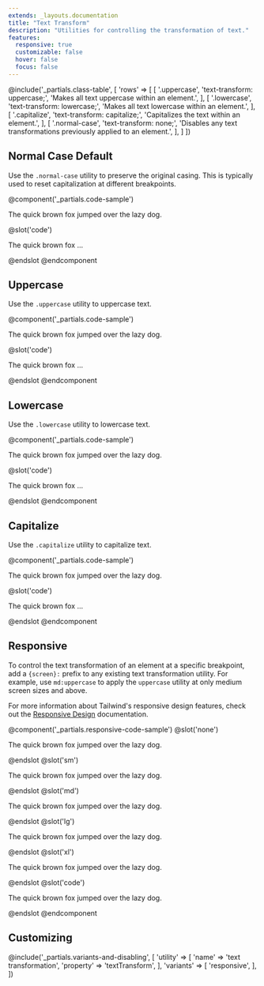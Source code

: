 ```yaml
---
extends: _layouts.documentation
title: "Text Transform"
description: "Utilities for controlling the transformation of text."
features:
  responsive: true
  customizable: false
  hover: false
  focus: false
---
```


@include('_partials.class-table', [
  'rows' => [
    [
      '.uppercase',
      'text-transform: uppercase;',
      'Makes all text uppercase within an element.',
    ],
    [
      '.lowercase',
      'text-transform: lowercase;',
      'Makes all text lowercase within an element.',
    ],
    [
      '.capitalize',
      'text-transform: capitalize;',
      'Capitalizes the text within an element.',
    ],
    [
      '.normal-case',
      'text-transform: none;',
      'Disables any text transformations previously applied to an element.',
    ],
  ]
])

## Normal Case <span class="ml-2 font-semibold text-gray-600 text-sm uppercase tracking-wide">Default</span>

Use the `.normal-case` utility to preserve the original casing. This is typically used to reset capitalization at different breakpoints.

@component('_partials.code-sample')
<p class="normal-case text-lg text-gray-800">The quick brown fox jumped over the lazy dog.</p>
@slot('code')
<p class="normal-case ...">The quick brown fox ...</p>
@endslot
@endcomponent

## Uppercase

Use the `.uppercase` utility to uppercase text.

@component('_partials.code-sample')
<p class="uppercase text-lg text-gray-800">The quick brown fox jumped over the lazy dog.</p>
@slot('code')
<p class="uppercase ...">The quick brown fox ...</p>
@endslot
@endcomponent

## Lowercase

Use the `.lowercase` utility to lowercase text.

@component('_partials.code-sample')
<p class="lowercase text-lg text-gray-800">The quick brown fox jumped over the lazy dog.</p>
@slot('code')
<p class="lowercase ...">The quick brown fox ...</p>
@endslot
@endcomponent

## Capitalize

Use the `.capitalize` utility to capitalize text.

@component('_partials.code-sample')
<p class="capitalize text-lg text-gray-800">The quick brown fox jumped over the lazy dog.</p>
@slot('code')
<p class="capitalize ...">The quick brown fox ...</p>
@endslot
@endcomponent

## Responsive

To control the text transformation of an element at a specific breakpoint, add a `{screen}:` prefix to any existing text transformation utility. For example, use `md:uppercase` to apply the `uppercase` utility at only medium screen sizes and above.

For more information about Tailwind's responsive design features, check out the [Responsive Design](/docs/responsive-design) documentation.

@component('_partials.responsive-code-sample')
@slot('none')
<p class="uppercase text-lg text-gray-800">The quick brown fox jumped over the lazy dog.</p>
@endslot
@slot('sm')
<p class="lowercase text-lg text-gray-800">The quick brown fox jumped over the lazy dog.</p>
@endslot
@slot('md')
<p class="capitalize text-lg text-gray-800">The quick brown fox jumped over the lazy dog.</p>
@endslot
@slot('lg')
<p class="normal-case text-lg text-gray-800">The quick brown fox jumped over the lazy dog.</p>
@endslot
@slot('xl')
<p class="uppercase text-lg text-gray-800">The quick brown fox jumped over the lazy dog.</p>
@endslot
@slot('code')
<p class="none:uppercase sm:lowercase md:capitalize lg:normal-case xl:uppercase ...">
  The quick brown fox jumped over the lazy dog.
</p>
@endslot
@endcomponent

## Customizing

@include('_partials.variants-and-disabling', [
    'utility' => [
        'name' => 'text transformation',
        'property' => 'textTransform',
    ],
    'variants' => [
        'responsive',
    ],
])
